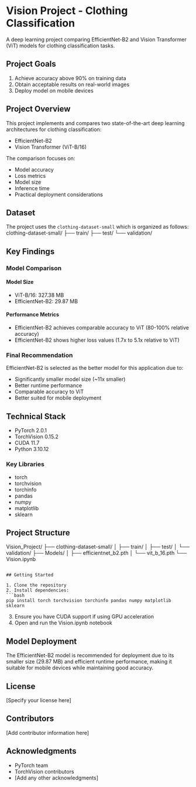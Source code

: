 # Vision Project - Clothing Classification

A deep learning project comparing EfficientNet-B2 and Vision Transformer (ViT) models for clothing classification tasks.

## Project Goals

1. Achieve accuracy above 90% on training data
2. Obtain acceptable results on real-world images
3. Deploy model on mobile devices

## Project Overview

This project implements and compares two state-of-the-art deep learning architectures for clothing classification:
- EfficientNet-B2
- Vision Transformer (ViT-B/16)

The comparison focuses on:
- Model accuracy
- Loss metrics
- Model size
- Inference time
- Practical deployment considerations

## Dataset

The project uses the `clothing-dataset-small` which is organized as follows:
    clothing-dataset-small/
    ├── train/
    ├── test/
    └── validation/

## Key Findings

### Model Comparison

#### Model Size
- ViT-B/16: 327.38 MB
- EfficientNet-B2: 29.87 MB

#### Performance Metrics
- EfficientNet-B2 achieves comparable accuracy to ViT (80-100% relative accuracy)
- EfficientNet-B2 shows higher loss values (1.7x to 5.1x relative to ViT)

### Final Recommendation

EfficientNet-B2 is selected as the better model for this application due to:
- Significantly smaller model size (~11x smaller)
- Better runtime performance
- Comparable accuracy to ViT
- Better suited for mobile deployment

## Technical Stack

- PyTorch 2.0.1
- TorchVision 0.15.2
- CUDA 11.7
- Python 3.10.12

### Key Libraries
- torch
- torchvision
- torchinfo
- pandas
- numpy
- matplotlib
- sklearn

## Project Structure

Vision_Project/
├── clothing-dataset-small/
│   ├── train/
│   ├── test/
│   └── validation/
├── Models/
│   ├── efficientnet_b2.pth
│   └── vit_b_16.pth
└── Vision.ipynb
```

## Getting Started

1. Clone the repository
2. Install dependencies:
```bash
pip install torch torchvision torchinfo pandas numpy matplotlib sklearn
```
3. Ensure you have CUDA support if using GPU acceleration
4. Open and run the Vision.ipynb notebook

## Model Deployment

The EfficientNet-B2 model is recommended for deployment due to its smaller size (29.87 MB) and efficient runtime performance, making it suitable for mobile devices while maintaining good accuracy.

## License

[Specify your license here]

## Contributors

[Add contributor information here]

## Acknowledgments

- PyTorch team
- TorchVision contributors
- [Add any other acknowledgments]

